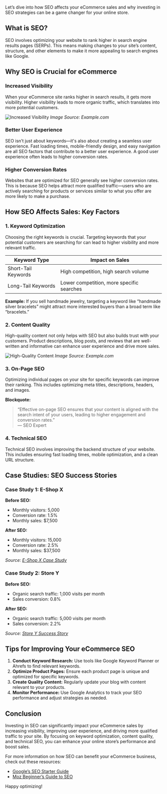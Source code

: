 Let’s dive into how SEO affects your eCommerce sales and why investing in SEO strategies can be a game changer for your online store.

## What is SEO?

SEO involves optimizing your website to rank higher in search engine results pages (SERPs). This means making changes to your site’s content, structure, and other elements to make it more appealing to search engines like Google.

## Why SEO is Crucial for eCommerce

### Increased Visibility

When your eCommerce site ranks higher in search results, it gets more visibility. Higher visibility leads to more organic traffic, which translates into more potential customers.

![Increased Visibility](https://example.com/increased-visibility.png)
*Image Source: Example.com*

### Better User Experience

SEO isn’t just about keywords—it's also about creating a seamless user experience. Fast loading times, mobile-friendly design, and easy navigation are all SEO factors that contribute to a better user experience. A good user experience often leads to higher conversion rates.

### Higher Conversion Rates

Websites that are optimized for SEO generally see higher conversion rates. This is because SEO helps attract more qualified traffic—users who are actively searching for products or services similar to what you offer are more likely to make a purchase.

## How SEO Affects Sales: Key Factors

### 1. **Keyword Optimization**

Choosing the right keywords is crucial. Targeting keywords that your potential customers are searching for can lead to higher visibility and more relevant traffic.

| Keyword Type      | Impact on Sales                         |
|-------------------|------------------------------------------|
| Short-Tail Keywords | High competition, high search volume     |
| Long-Tail Keywords | Lower competition, more specific searches |

**Example:**
If you sell handmade jewelry, targeting a keyword like “handmade silver bracelets” might attract more interested buyers than a broad term like “bracelets.”

### 2. **Content Quality**

High-quality content not only helps with SEO but also builds trust with your customers. Product descriptions, blog posts, and reviews that are well-written and informative can enhance user experience and drive more sales.

![High-Quality Content](https://example.com/high-quality-content.png)
*Image Source: Example.com*

### 3. **On-Page SEO**

Optimizing individual pages on your site for specific keywords can improve their ranking. This includes optimizing meta titles, descriptions, headers, and images.

**Blockquote:**

> “Effective on-page SEO ensures that your content is aligned with the search intent of your users, leading to higher engagement and conversion rates.”  
> — SEO Expert

### 4. **Technical SEO**

Technical SEO involves improving the backend structure of your website. This includes ensuring fast loading times, mobile optimization, and a clean URL structure.

## Case Studies: SEO Success Stories

### Case Study 1: E-Shop X

**Before SEO:**  
- Monthly visitors: 5,000  
- Conversion rate: 1.5%  
- Monthly sales: $7,500

**After SEO:**  
- Monthly visitors: 15,000  
- Conversion rate: 2.5%  
- Monthly sales: $37,500

*Source: [E-Shop X Case Study](https://example.com/case-study-x)*

### Case Study 2: Store Y

**Before SEO:**  
- Organic search traffic: 1,000 visits per month  
- Sales conversion: 0.8%

**After SEO:**  
- Organic search traffic: 5,000 visits per month  
- Sales conversion: 2.2%

*Source: [Store Y Success Story](https://example.com/case-study-y)*

## Tips for Improving Your eCommerce SEO

1. **Conduct Keyword Research:** Use tools like Google Keyword Planner or Ahrefs to find relevant keywords.
2. **Optimize Product Pages:** Ensure each product page is unique and optimized for specific keywords.
3. **Create Quality Content:** Regularly update your blog with content relevant to your products.
4. **Monitor Performance:** Use Google Analytics to track your SEO performance and adjust strategies as needed.

## Conclusion

Investing in SEO can significantly impact your eCommerce sales by increasing visibility, improving user experience, and driving more qualified traffic to your site. By focusing on keyword optimization, content quality, and technical SEO, you can enhance your online store’s performance and boost sales.

For more information on how SEO can benefit your eCommerce business, check out these resources:

- [Google’s SEO Starter Guide](https://support.google.com/webmasters/answer/7451184?hl=en)
- [Moz Beginner’s Guide to SEO](https://moz.com/beginners-guide-to-seo)

Happy optimizing!
